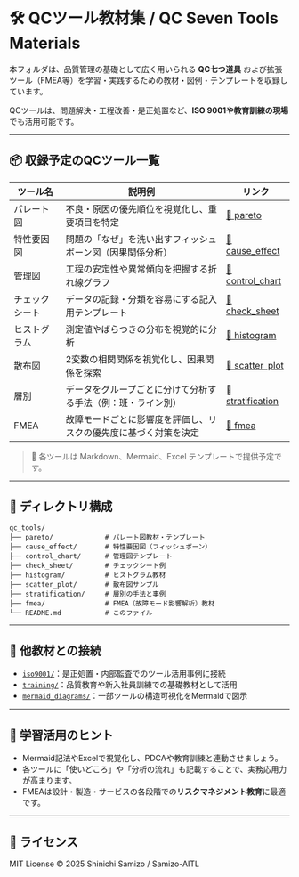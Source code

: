 # 🛠️ QCツール教材集 / QC Seven Tools Materials

本フォルダは、品質管理の基礎として広く用いられる **QC七つ道具** および拡張ツール（FMEA等）を学習・実践するための教材・図例・テンプレートを収録しています。

QCツールは、問題解決・工程改善・是正処置など、**ISO 9001や教育訓練の現場**でも活用可能です。

---

## 📦 収録予定のQCツール一覧

| ツール名         | 説明例 | リンク |
|------------------|--------|--------|
| パレート図       | 不良・原因の優先順位を視覚化し、重要項目を特定 | [📁 pareto](./pareto/) |
| 特性要因図       | 問題の「なぜ」を洗い出すフィッシュボーン図（因果関係分析） | [📁 cause_effect](./cause_effect/) |
| 管理図           | 工程の安定性や異常傾向を把握する折れ線グラフ | [📁 control_chart](./control_chart/) |
| チェックシート   | データの記録・分類を容易にする記入用テンプレート | [📁 check_sheet](./check_sheet/) |
| ヒストグラム     | 測定値やばらつきの分布を視覚的に分析 | [📁 histogram](./histogram/) |
| 散布図           | 2変数の相関関係を視覚化し、因果関係を探索 | [📁 scatter_plot](./scatter_plot/) |
| 層別             | データをグループごとに分けて分析する手法（例：班・ライン別） | [📁 stratification](./stratification/) |
| FMEA             | 故障モードごとに影響度を評価し、リスクの優先度に基づく対策を決定 | [📁 fmea](./fmea/) |

> 📁 各ツールは Markdown、Mermaid、Excel テンプレートで提供予定です。

---

## 📁 ディレクトリ構成

```plaintext
qc_tools/
├── pareto/             # パレート図教材・テンプレート
├── cause_effect/       # 特性要因図（フィッシュボーン）
├── control_chart/      # 管理図テンプレート
├── check_sheet/        # チェックシート例
├── histogram/          # ヒストグラム教材
├── scatter_plot/       # 散布図サンプル
├── stratification/     # 層別の手法と事例
├── fmea/               # FMEA（故障モード影響解析）教材
└── README.md           # このファイル
```

---

## 🔗 他教材との接続

- [`iso9001/`](../iso9001/)：是正処置・内部監査でのツール活用事例に接続
- [`training/`](../training/)：品質教育や新入社員訓練での基礎教材として活用
- [`mermaid_diagrams/`](../mermaid_diagrams/)：一部ツールの構造可視化をMermaidで図示

---

## 🧠 学習活用のヒント

- Mermaid記法やExcelで視覚化し、PDCAや教育訓練と連動させましょう。
- 各ツールに「使いどころ」や「分析の流れ」も記載することで、実務応用力が高まります。
- FMEAは設計・製造・サービスの各段階での**リスクマネジメント教育**に最適です。

---

## 📜 ライセンス

MIT License © 2025 Shinichi Samizo / Samizo-AITL
